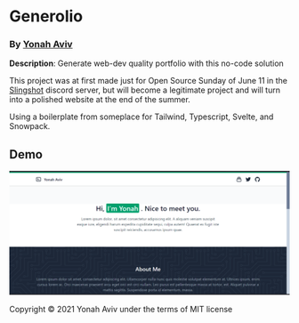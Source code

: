 # Generolio

### By [Yonah Aviv](https://yonah.vercel.app)


__Description__: Generate web-dev quality portfolio with this no-code solution

This project was at first made just for Open Source Sunday of June 11 in the [Slingshot](https://slingshotahead.com/) discord server, but will become a legitimate project and will turn into a polished website at the end of the summer.

Using a boilerplate from someplace for Tailwind, Typescript, Svelte, and Snowpack. 

## Demo

![](example-portfolio-screenshot.png)

Copyright © 2021 Yonah Aviv under the terms of MIT license
